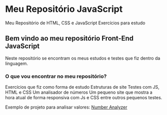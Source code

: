 # Meu Repositório JavaScript
Meu Repositório de HTML, CSS e JavaScript
Exercícios para estudo

## Bem vindo ao meu repositório Front-End JavaScript
Neste repositório se encontram os meus estudos e testes que fiz dentro da linguagem.

### O que vou encontrar no meu repositório?
Exercícios que fiz como forma de estudo 
Estruturas de site
Testes com JS, HTML e CSS
Um analisador de números
Um pequeno site que mostra a hora atual de forma responsiva com Js e CSS
entre outros pequenos testes.


Exemplo de projeto para analisar valores: <a href="https://andre26z.github.io/number-analyzer/index.html"> Number Analyzer </a>
